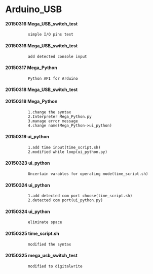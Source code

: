 Arduino_USB
==========================================


#### 20150316 Mega_USB_switch_test
              simple I/O pins test

#### 20150316 Mega_USB_switch_test
              add detected console input

#### 20150317 Mega_Python
              Python API for Arduino

#### 20150318 Mega_USB_switch_test
#### 20150318 Mega_Python
              1.change the syntax
              2.Interpreter Mega_Python.py
              3.manage error message
              4.change name(Mega_Python->ui_python)

#### 20150319 ui_python
              1.add time input(time_script.sh)
              2.modified while loop(ui_python.py)

#### 20150323 ui_python
              Uncertain varables for operating mode(time_script.sh)

#### 20150324 ui_python
              1.add detected com port choose(time_script.sh)
              2.detected com port(ui_python.py)

#### 20150324 ui_python
              eliminate space

#### 20150325 time_script.sh
              modified the syntax

#### 20150325 mega_usb_switch_test
              modified to digitalwrite
